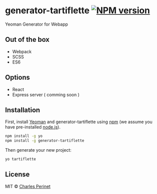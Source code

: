# generator-tartiflette [![NPM version][npm-image]][npm-url]

Yeoman Generator for Webapp

## Out of the box
- Webpack
- SCSS
- ES6

## Options
- React
- Express server ( comming soon )

## Installation

First, install [Yeoman](http://yeoman.io) and generator-tartiflette using [npm](https://www.npmjs.com/) (we assume you have pre-installed [node.js](https://nodejs.org/)).

```bash
npm install -g yo
npm install -g generator-tartiflette
```

Then generate your new project:

```bash
yo tartiflette
```

## License

MIT © [Charles Perinet](www.charles-perinet.fr)


[npm-url]: https://npmjs.org/package/generator-tartiflette
[npm-image]: http://img.shields.io/npm/v/generator-tartiflette.svg
